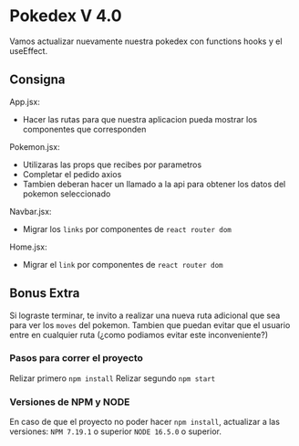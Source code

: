 # Pokedex V 4.0

Vamos actualizar nuevamente nuestra pokedex con functions hooks y el useEffect.

## Consigna
App.jsx:
- Hacer las rutas para que nuestra aplicacion pueda mostrar los componentes que corresponden

Pokemon.jsx:
- Utilizaras las props que recibes por parametros
- Completar el pedido axios
- Tambien deberan hacer un llamado a la api para obtener los datos del pokemon seleccionado

Navbar.jsx:
- Migrar los `links` por componentes de `react router dom`

Home.jsx:
- Migrar el `link` por componentes de `react router dom`


## Bonus Extra
Si lograste terminar, te invito a realizar una nueva ruta adicional que sea para ver los `moves` del pokemon.
Tambien que puedan evitar que el usuario entre en cualquier ruta (¿como podiamos evitar este inconveniente?)


### Pasos para correr el proyecto

Relizar primero `npm install`
Relizar segundo `npm start`

### Versiones de NPM y NODE
En caso de que el proyecto no poder hacer `npm install`, actualizar a las versiones:
`NPM 7.19.1` o superior
`NODE 16.5.0` o superior.

